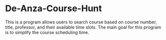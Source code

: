 # De-Anza-Course-Hunt
This is a program allows users to search course based on course number, title, professor, and their available time slots. The main goal for this program is to simplify the course scheduling time.
